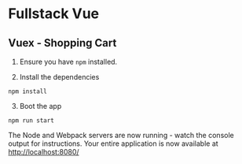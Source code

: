 # Fullstack Vue

## Vuex - Shopping Cart

1. Ensure you have `npm` installed.

2. Install the dependencies

````
npm install
````

3. Boot the app

````
npm run start
````

The Node and Webpack servers are now running - watch the console output for instructions. Your entire application is now available at [http://localhost:8080/](http://localhost:8080/)
